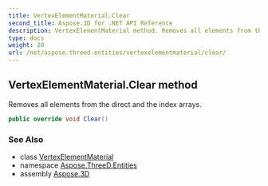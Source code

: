 ```yaml
---
title: VertexElementMaterial.Clear
second_title: Aspose.3D for .NET API Reference
description: VertexElementMaterial method. Removes all elements from the direct and the index arrays
type: docs
weight: 20
url: /net/aspose.threed.entities/vertexelementmaterial/clear/
---
```

## VertexElementMaterial.Clear method

Removes all elements from the direct and the index arrays.

```csharp
public override void Clear()
```

### See Also

* class [VertexElementMaterial](../)
* namespace [Aspose.ThreeD.Entities](../../vertexelementmaterial/)
* assembly [Aspose.3D](../../../)


